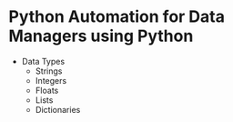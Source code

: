 # Python Automation for Data Managers using Python

- Data Types
  - Strings
  - Integers
  - Floats
  - Lists
  - Dictionaries

